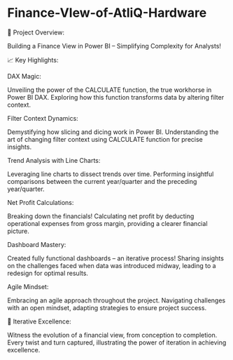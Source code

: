 # Finance-VIew-of-AtliQ-Hardware
🏢 Project Overview:

Building a Finance View in Power BI – Simplifying Complexity for Analysts!



📈 Key Highlights:

DAX Magic:

Unveiling the power of the CALCULATE function, the true workhorse in Power BI DAX. Exploring how this function transforms data by altering filter context.



Filter Context Dynamics:

Demystifying how slicing and dicing work in Power BI. Understanding the art of changing filter context using CALCULATE function for precise insights.



Trend Analysis with Line Charts:

 Leveraging line charts to dissect trends over time. Performing insightful comparisons between the current year/quarter and the preceding year/quarter.



Net Profit Calculations:

Breaking down the financials! Calculating net profit by deducting operational expenses from gross margin, providing a clearer financial picture.



Dashboard Mastery:

Created fully functional dashboards – an iterative process! Sharing insights on the challenges faced when data was introduced midway, leading to a redesign for optimal results.



Agile Mindset:

 Embracing an agile approach throughout the project. Navigating challenges with an open mindset, adapting strategies to ensure project success.



🔄 Iterative Excellence:

 Witness the evolution of a financial view, from conception to completion. Every twist and turn captured, illustrating the power of iteration in achieving excellence.
